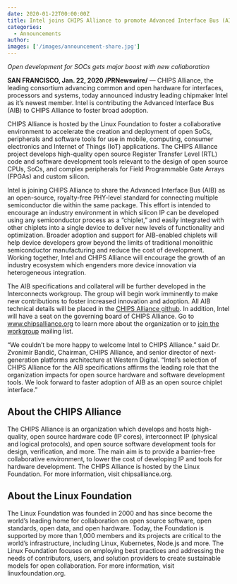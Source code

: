 ```yaml
---
date: 2020-01-22T00:00:00Z
title: Intel joins CHIPS Alliance to promote Advanced Interface Bus (AIB) as an open standard
categories:
  - Announcements
author: 
images: ['/images/announcement-share.jpg']
---
```


*Open development for SOCs gets major boost with new collaboration*

**SAN FRANCISCO, Jan. 22, 2020 /PRNewswire/** — CHIPS Alliance, the leading consortium advancing common and open hardware for interfaces, processors and systems, today announced industry leading chipmaker Intel as it’s newest member. Intel is contributing the Advanced Interface Bus (AIB) to CHIPS Alliance to foster broad adoption. 

CHIPS Alliance is hosted by the Linux Foundation to foster a collaborative environment to accelerate the creation and deployment of open SoCs, peripherals and software tools for use in mobile, computing, consumer electronics and Internet of Things (IoT) applications. The CHIPS Alliance project develops high-quality open source Register Transfer Level (RTL) code and software development tools relevant to the design of open source CPUs, SoCs, and complex peripherals for Field Programmable Gate Arrays (FPGAs) and custom silicon. 

Intel is joining CHIPS Alliance to share the  Advanced Interface Bus (AIB) as an open-source, royalty-free PHY-level standard for connecting multiple semiconductor die within the same package. This effort is intended to encourage an industry environment in which silicon IP can be developed using any semiconductor process as a “chiplet,” and easily integrated with other chiplets into a single device to deliver new levels of functionality and optimization. Broader adoption and support for AIB-enabled chiplets will help device developers grow beyond the limits of traditional monolithic semiconductor manufacturing and reduce the cost of development. Working together, Intel and CHIPS Alliance will encourage the growth of an industry ecosystem which engenders more device innovation via heterogeneous integration.

The AIB specifications and collateral will be further developed in the Interconnects workgroup.  The group will begin work imminently to make new contributions to foster increased innovation and adoption.  All AIB technical details will be placed in the [CHIPS Alliance github](http://github.com/chipsalliance/aib-phy-hardware). In addition, Intel will have a seat on the governing board of CHIPS Alliance. Go to www.chipsalliance.org to learn more about the organization or to [join the workgroup](https://chipsalliance.org/workgroups/) mailing list.  

“We couldn’t be more happy to welcome Intel to CHIPS Alliance.” said Dr. Zvonimir Bandić, Chairman, CHIPS Alliance, and senior director of next-generation platforms architecture at Western Digital.   “Intel’s selection of CHIPS Alliance for the AIB specifications affirms the leading role that the organization impacts for open source hardware and software development tools. We look forward to faster adoption of AIB as an open source chiplet interface.”  

## About the CHIPS Alliance

The CHIPS Alliance is an organization which develops and hosts high-quality, open source hardware code (IP cores), interconnect IP (physical and logical protocols), and open source software development tools for design, verification, and more. The main aim is to provide a barrier-free collaborative environment, to lower the cost of developing IP and tools for hardware development. The CHIPS Alliance is hosted by the Linux Foundation. For more information, visit chipsalliance.org.

## About the Linux Foundation

The Linux Foundation was founded in 2000 and has since become the world’s leading home for collaboration on open source software, open standards, open data, and open hardware. Today, the Foundation is supported by more than 1,000 members and its projects are critical to the world’s infrastructure, including Linux, Kubernetes, Node.js and more. The Linux Foundation focuses on employing best practices and addressing the needs of contributors, users, and solution providers to create sustainable models for open collaboration. For more information, visit linuxfoundation.org.